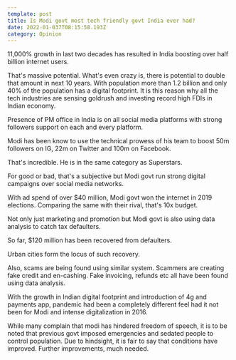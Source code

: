 ```yaml
---
template: post
title: Is Modi govt most tech friendly govt India ever had?
date: 2022-01-037T08:15:58.193Z
category: Opinion
---
```


11,000% growth in last two decades has resulted in India boosting over half billion internet users. 

That's massive potential. What's even crazy is, there is potential to double that amount in next 10 years. With population more than 1.2 billion and only 40% of the population has a digital footprint. It is this reason why all the tech industries are sensing goldrush and investing record high FDIs in Indian economy. 

Presence of PM office in India is on all social media platforms with strong followers support on each and every platform. 

Modi has been know to use the technical prowess of his team to boost 50m followers on IG, 22m on Twitter and 100m on Facebook. 

That's incredible. He is in the same category as Superstars. 

For good or bad, that's a subjective but Modi govt run strong digital campaigns over social media networks. 

With ad spend of over $40 million, Modi govt won the internet in 2019 elections. Comparing the same with their rival, that's 10x budget. 

Not only just marketing and promotion but Modi govt is also using data analysis to catch tax defaulters. 

So far, $120 million has been recovered from defaulters. 

Urban cities form the locus of such recovery. 

Also, scams are being found using similar system. Scammers are creating fake credit and en-cashing. Fake invoicing, refunds etc all have been found using data analysis. 

With the growth in Indian digital footprint and introduction of 4g and payments app, pandemic had been a completely different feel had it not been for Modi and intense digitalization in 2016. 

While many complain that modi has hindered freedom of speech, it is to be noted that previous govt imposed emergencies and sedated people to control population. Due to hindsight, it is fair to say that conditions have improved. Further improvements, much needed. 
